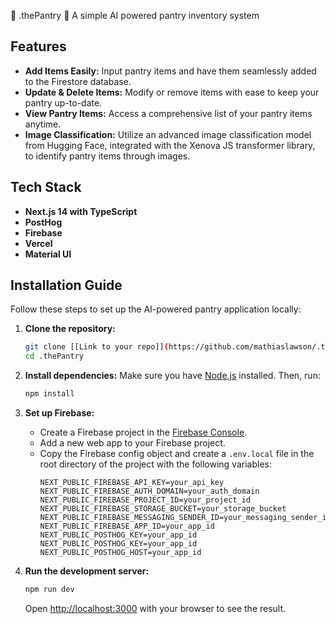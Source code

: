 🛒 .thePantry 🛒
A simple AI powered pantry inventory system

## Features

- **Add Items Easily:** Input pantry items and have them seamlessly added to the Firestore database.
- **Update & Delete Items:** Modify or remove items with ease to keep your pantry up-to-date.
- **View Pantry Items:** Access a comprehensive list of your pantry items anytime.
- **Image Classification:** Utilize an advanced image classification model from Hugging Face, integrated with the Xenova JS transformer library, to identify pantry items through images.

## Tech Stack

- **Next.js 14 with TypeScript**
- **PostHog** 
- **Firebase**
- **Vercel**
- **Material UI** 

## Installation Guide

Follow these steps to set up the AI-powered pantry application locally:

1. **Clone the repository:**
    ```bash
    git clone [[Link to your repo]](https://github.com/mathiaslawson/.thePantry.git)
    cd .thePantry
    ```

2. **Install dependencies:**
    Make sure you have [Node.js](https://nodejs.org/) installed. Then, run:
    ```bash
    npm install
    ```

3. **Set up Firebase:**
    - Create a Firebase project in the [Firebase Console](https://console.firebase.google.com/).
    - Add a new web app to your Firebase project.
    - Copy the Firebase config object and create a `.env.local` file in the root directory of the project with the following variables:
      ```plaintext
      NEXT_PUBLIC_FIREBASE_API_KEY=your_api_key
      NEXT_PUBLIC_FIREBASE_AUTH_DOMAIN=your_auth_domain
      NEXT_PUBLIC_FIREBASE_PROJECT_ID=your_project_id
      NEXT_PUBLIC_FIREBASE_STORAGE_BUCKET=your_storage_bucket
      NEXT_PUBLIC_FIREBASE_MESSAGING_SENDER_ID=your_messaging_sender_id
      NEXT_PUBLIC_FIREBASE_APP_ID=your_app_id
      NEXT_PUBLIC_POSTHOG_KEY=your_app_id
      NEXT_PUBLIC_POSTHOG_KEY=your_app_id
      NEXT_PUBLIC_POSTHOG_HOST=your_app_id
      ```

4. **Run the development server:**
    ```bash
    npm run dev
    ```
    Open [http://localhost:3000](http://localhost:3000) with your browser to see the result.


